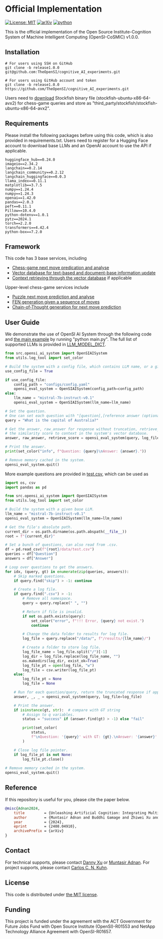 # Official Implementation
[![License: MIT](https://img.shields.io/badge/License-MIT-red.svg)](https://opensource.org/licenses/MIT)
[![arXiv](https://img.shields.io/badge/arXiv-2408.04910-oliver.svg)](https://arxiv.org/abs/2408.04910)
[![python](https://img.shields.io/badge/Python-3.8-3776AB.svg?style=flat&logo=python&logoColor=white)](https://www.python.org)

This is the official implementation of the Open Source Institute-Cognition System of Machine Intelligent Computing (OpenSI-CoSMIC) v1.0.0.

## Installation

```
# For users using SSH on GitHub
git clone -b release1.0.0 git@github.com:TheOpenSI/cognitive_AI_experiments.git

# For users using GitHub account and token
git clone -b release1.0.0 https://github.com/TheOpenSI/cognitive_AI_experiments.git
```
Users need to [download](https://stockfishchess.org/download/linux/) Stockfish binary file (stockfish-ubuntu-x86-64-avx2) for chess-game queries
and store as "third_party/stockfish/stockfish-ubuntu-x86-64-avx2".

## Requirements
Please install the following packages before using this code, which is also provided in requirements.txt.
Users need to register for a Hugging Face account to download base LLMs and an OpenAI account to use the API if applicable.

```
huggingface_hub==0.24.0
imageio==2.34.2
langchain==0.2.14
langchain_community==0.2.12
langchain_huggingface==0.0.3
llama_index==0.11.1
matplotlib==3.7.5
numpy==1.24.4
numpy==1.24.3
openai==1.42.0
pandas==2.0.3
peft==0.11.1
Pillow==10.4.0
python-dotenv==1.0.1
pytz==2024.1
torch==2.2.0
transformers==4.42.4
python-box==7.2.0
```

## Framework
This code has 3 base services, including

- [Chess-game next move predication and analyse](src/services/chess.py)
- [Vector database for text-based and document-base information update](src/services/vector_database.py)
- [Context retrieving through the vector database](src/services/rag.py) if applicable

Upper-level chess-game services include
- [Puzzle next move prediction and analyse](src/modules/chess_qa_puzzle.py)
- [FEN generation given a sequence of moves](src/modules/chess_genfen.py)
- [Chain-of-Thought generation for next move prediction](src/modules/chess_gencot.py)


## User Guide
We demonstrate the use of OpenSI AI System through the following code and [the main example](main.py) by running "python main.py".
The full list of supported LLMs is provided in [LLM_MODEL_DICT](src/maps.py).
```python
from src.opensi_ai_system import OpenSIAISystem
from utils.log_tool import set_color

# Build the system with a config file, which contains LLM name, or a given base LLM name.
use_config_file = True

if use_config_file:
    config_path = "configs/config.yaml"
    opensi_eval_system = OpenSIAISystem(config_path=config_path)
else:
    llm_name = "mistral-7b-instruct-v0.1"
    opensi_eval_system = OpenSIAISystem(llm_name=llm_name)

# Set the question.
# One can set each question with "[question],[reference answer (optional)]" in a .csv file.
query = "What is the capital of Australia?"

# Get the answer, raw_answer for response without truncation, retrieve_score (if switched on) for
# the similarity score to context in the system's vector database.
answer, raw_answer, retrieve_score = opensi_eval_system(query, log_file=None)

# Print the answer.
print(set_color("info", f"Question: {query}\nAnswer: {answer}."))

# Remove memory cached in the system.
opensi_eval_system.quit()
```
More example questions are provided in [test.csv](data/test.csv), which can be used as
```python
import os, csv
import pandas as pd

from src.opensi_ai_system import OpenSIAISystem
from utils.log_tool import set_color

# Build the system with a given base LLM.
llm_name = "mistral-7b-instruct-v0.1"
opensi_eval_system = OpenSIAISystem(llm_name=llm_name)

# Get the file's absolute path.
current_dir = os.path.dirname(os.path.abspath(__file__))
root = f"{current_dir}"

# Set a bunch of questions, can also read from .csv.
df = pd.read_csv(f"{root}/data/test.csv")
queries = df["Question"]
answers = df["Answer"]

# Loop over questions to get the answers.
for idx, (query, gt) in enumerate(zip(queries, answers)):
    # Skip marked questions.
    if query.find("skip") > -1: continue

    # Create a log file.
    if query.find(".csv") > -1:
        # Remove all namespace.
        query = query.replace(" ", "")

        # Return if file is invalid.
        if not os.path.exists(query):
            set_color("error", f"!!! Error, {query} not exist.")
            continue

        # Change the data folder to results for log file.
        log_file = query.replace("/data/", f"/results/{llm_name}/")

        # Create a folder to store log file.
        log_file_name = log_file.split("/")[-1]
        log_dir = log_file.replace(log_file_name, "")
        os.makedirs(log_dir, exist_ok=True)
        log_file_pt = open(log_file, "w")
        log_file = csv.writer(log_file_pt)
    else:
        log_file_pt = None
        log_file = None

    # Run for each question/query, return the truncated response if applicable.
    answer, _, _ = opensi_eval_system(query, log_file=log_file)

    # Print the answer.
    if isinstance(gt, str):  # compare with GT string
        # Assign to q variables.
        status = "success" if (answer.find(gt) > -1) else "fail"

        print(set_color(
            status,
            f"\nQuestion: '{query}' with GT: {gt}.\nAnswer: '{answer}'.\n")
        )

    # Close log file pointer.
    if log_file_pt is not None:
        log_file_pt.close()
    
# Remove memory cached in the system.
opensi_eval_system.quit()
```

## Reference
If this repository is useful for you, please cite the paper below.
```bibtex
@misc{Adnan2024,
    title         = {Unleashing Artificial Cognition: Integrating Multiple AI Systems},
    author        = {Muntasir Adnan and Buddhi Gamage and Zhiwei Xu and Damith Herath and Carlos C. N. Kuhn},
    year          = {2024},
    eprint        = {2408.04910},
    archivePrefix = {arXiv}
}
```

## Contact
For technical supports, please contact [Danny Xu](mailto:danny.xu@canberra.edu.au) or [Muntasir Adnan](mailto:adnan.adnan@canberra.edu.au).
For project supports, please contact [Carlos C. N. Kuhn](mailto:carlos.noschangkuhn@canberra.edu.au).

## License
This code is distributed under [the MIT license](LICENSE).

## Funding
This project is funded under the agreement with the ACT Government for Future Jobs Fund with Open Source Institute (OpenSI)-R01553 and NetApp Technology Alliance Agreement with OpenSI-R01657.
